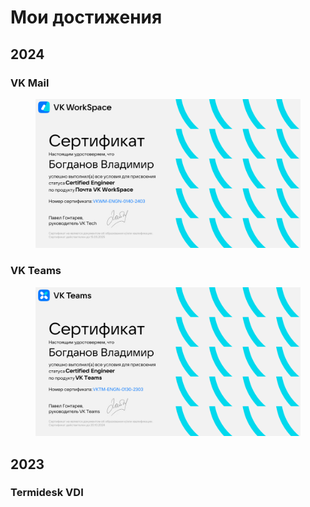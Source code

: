 # Мои достижения

## 2024

### VK Mail

<figure><img src=".gitbook/assets/vkmail-cert.png" alt="" width="563"><figcaption></figcaption></figure>

### VK Teams

<figure><img src=".gitbook/assets/vkteams-cert.png" alt="" width="563"><figcaption></figcaption></figure>

## 2023

### Termidesk VDI

<figure><img src=".gitbook/assets/termidesk-cert.png" alt="" width="375"><figcaption></figcaption></figure>
